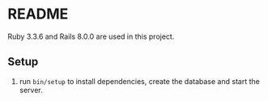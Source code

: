 # README

Ruby 3.3.6 and Rails 8.0.0 are used in this project.

## Setup

1. run `bin/setup` to install dependencies, create the database and start the server.
